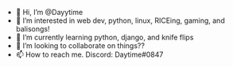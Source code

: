 - 👋 Hi, I’m @Dayytime
- 👀 I’m interested in web dev, python, linux, RICEing, gaming, and balisongs!
- 🌱 I’m currently learning python, django, and knife flips
- 💞️ I’m looking to collaborate on things??
- 📫 How to reach me. Discord: Daytime#0847

